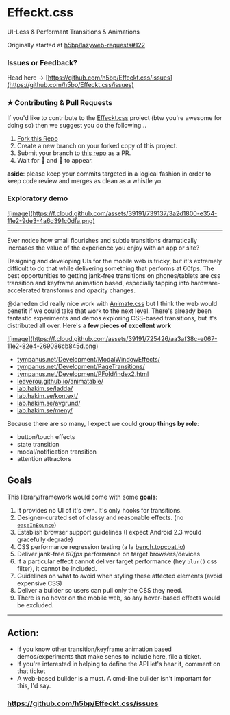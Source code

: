 Effeckt.css
===========

UI-Less &amp; Performant Transitions &amp; Animations

Originally started at [h5bp/lazyweb-requests#122](https://github.com/h5bp/lazyweb-requests/issues/122)

### Issues or Feedback?
Head here → [https://github.com/h5bp/Effeckt.css/issues](https://github.com/h5bp/Effeckt.css/issues)

### ✭ Contributing & Pull Requests
If you'd like to contribute to the [Effeckt.css](https://github.com/h5bp/Effeckt.css) project (btw you're awesome for doing so) then we suggest you do the following…

1. [Fork this Repo](https://github.com/h5bp/Effeckt.css)
2. Create a new branch on your forked copy of this project.
3. Submit your branch to [this repo](https://github.com/h5bp/Effeckt.css) as a PR.
4. Wait for 🌈 and 🐎 to appear.

**aside**: please keep your commits targeted in a logical fashion in order to keep code review and merges as clean as a whistle yo.


### Exploratory demo

<a href="http://codepen.io/chriscoyier/pen/enAsf">
![image](https://f.cloud.github.com/assets/39191/739137/3a2d1800-e354-11e2-9de3-4a6d391c0dfa.png)
</a>

<hr>

Ever notice how small flourishes and subtle transitions dramatically increases the value of the experience you enjoy with an app or site?

Designing and developing UIs for the mobile web is tricky, but it's extremely difficult to do that while delivering something that performs at 60fps. The best opportunities to getting jank-free transitions on phones/tablets are css transition and keyframe animation based, especially tapping into hardware-accelerated transforms and opacity changes.

@daneden did really nice work with [Animate.css](http://daneden.me/animate/) but I think the web would benefit if we could take that work to the next level. There's already been fantastic experiments and demos exploring CSS-based transitions, but it's distributed all over. Here's a **few pieces of excellent work**

<a href="http://youtu.be/Qc40YDFA4Bg">
![image](https://f.cloud.github.com/assets/39191/725426/aa3af38c-e067-11e2-82e4-269086cb845d.png)
</a>

* [tympanus.net/Development/ModalWindowEffects/](http://tympanus.net/Development/ModalWindowEffects/)
* [tympanus.net/Development/PageTransitions/](http://tympanus.net/Development/PageTransitions/)
* [tympanus.net/Development/PFold/index2.html](http://tympanus.net/Development/PFold/index2.html)
* [leaverou.github.io/animatable/](http://leaverou.github.io/animatable/)
* [lab.hakim.se/ladda/](http://lab.hakim.se/ladda/)
* [lab.hakim.se/kontext/](http://lab.hakim.se/kontext/)
* [lab.hakim.se/avgrund/](http://lab.hakim.se/avgrund/)
* [lab.hakim.se/meny/](http://lab.hakim.se/meny/)

Because there are so many, I expect we could **group things by role**:
* button/touch effects
* state transition
* modal/notification transition
* attention attractors

## Goals 

This library/framework would come with some **goals**:

1. It provides no UI of it's own. It's only hooks for transitions.
1. Designer-curated set of classy and reasonable effects. (no [`easeInBounce`](http://easings.net/#easeInBounce))
1. Establish browser support guidelines (I expect Android 2.3 would gracefully degrade)
1. CSS performance regression testing (a la [bench.topcoat.io](http://bench.topcoat.io))
1. Deliver jank-free *60fps* performance on target browsers/devices
1. If a particular effect cannot deliver target performance (hey `blur()` css filter), it cannot be included. 
1. Guidelines on what to avoid when styling these affected elements (avoid expensive CSS)
1. Deliver a builder so users can pull only the CSS they need.
1. There is no hover on the mobile web, so any hover-based effects would be excluded.

<hr>

## Action:

* If you know other transition/keyframe animation based demos/experiments that make senes to include here, file a ticket.
* If you're interested in helping to define the API let's hear it, comment on that ticket
* A web-based builder is a must. A cmd-line builder isn't important for this, I'd say.

### https://github.com/h5bp/Effeckt.css/issues
